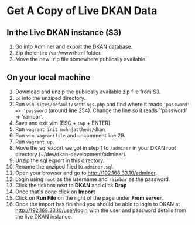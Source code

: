 # Get A Copy of Live DKAN Data

## In the Live DKAN instance (S3)
1. Go into Adminer and export the DKAN database.
1. Zip the entire /var/www/html folder.
1. Move the new .zip file somewhere publically available.

## On your local machine
1. Download and unzip the publically available zip file from S3.
1. `cd` into the unziped directory.
1. Run `vim sites/default/settings.php` and find where it reads `'password' => 'password` (around line 254). Change the line so it reads `'password' => 'rainbar'.
1. Save and exit vim (ESC + `:wp` + ENTER).
1. Run `vagrant init mohnjatthews/dkan`
1. Run `vim Vagrantfile` and uncomment line 29.
1. Run `vagrant up`.
1. Move the sql export we got in step 1 to `/adminer` in your DKAN root directory (~/dev/dkan-development/adminer).
1. Unzip the sql export in this directory.
1. Rename the unziped filed to `adminer.sql`
1. Open your browser and go to http://192.168.33.10/adminer.
1. Login using `root` as the username and `rainbar` as the password.
1. Click the tickbox next to **DKAN** and click **Drop**
1. Once that's done click on **Import**
1. Click on **Run File** on the right of the page under **From server**.
1. Once the import has finished you should be able to login to DKAN at http://192.168.33.10/user/login with the user and password details from the live DKAN instance.
